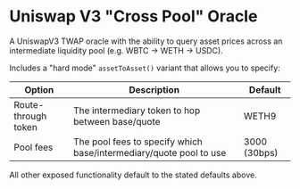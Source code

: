 # Uniswap V3 "Cross Pool" Oracle

A UniswapV3 TWAP oracle with the ability to query asset prices across an intermediate liquidity pool (e.g. WBTC -> WETH -> USDC).

Includes a "hard mode" `assetToAsset()` variant that allows you to specify:

| Option              | Description                                                        | Default      |
| ------------------- | ------------------------------------------------------------------ | ------------ |
| Route-through token | The intermediary token to hop between base/quote                   | WETH9        |
| Pool fees           | The pool fees to specify which base/intermediary/quote pool to use | 3000 (30bps) |

All other exposed functionality default to the stated defaults above.
